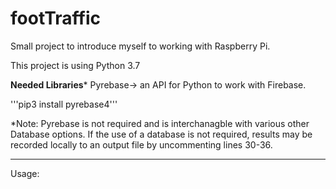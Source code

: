 # footTraffic
Small project to introduce myself to working with Raspberry Pi.

This project is using Python 3.7

****Needed Libraries*****
Pyrebase-> an API for Python to work with Firebase.

'''pip3 install pyrebase4'''

*Note: Pyrebase is not required and is interchanagble with various other Database options.
If the use of a database is not required, results may be recorded locally to an output file by uncommenting lines 30-36.

**************************

Usage:
``` python3 footTraffic.py "H(our) or M(inute) or S(econd)" duration(float) '''




